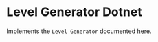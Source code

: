 # Level Generator Dotnet

Implements the `Level Generator` documented [here](https://github.com/zeh-almeida/level-generator).
